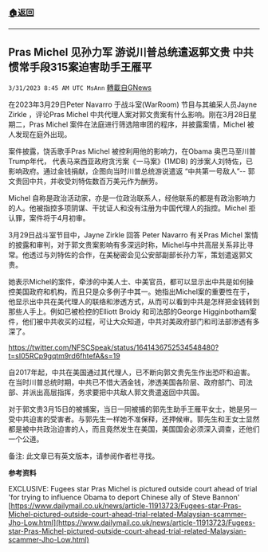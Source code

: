 ###  [:house:返回](README.md)
---


## Pras Michel 见孙力军  游说川普总统遣返郭文贵 中共惯常手段315案迫害助手王雁平
`3/31/2023 8:45 AM UTC MsAnn` [轉載自GNews](https://gnews.org/articles/1062203)

在2023年3月29日Peter Navarro 于战斗室(WarRoom) 节目与其编采人员Jayne Zirkle ，评论Pras Michel 中共代理人案对郭文贵案有什么影响。刚在3月28日星期二，Pras Michel 案件在法庭进行筛选陪审团的程序，并披露案情，Michel 被人发现在庭外出现。

案件披露，饶舌歌手Pras Michel 被控利用他的影响力，在Obama 奥巴马至川普Trump年代， 代表马来西亚政府贪污案《一马案》(1MDB) 的涉案人刘特佐，已影响政府。通过金钱捐献，企图向当时川普总统游说遣返 “中共第一号敌人”-- 郭文贵回中共，并收受刘特佐数百万美元作为酬劳。

Michel 自称是政治活动家，亦是一位政治联系人，经他联系的都是有政治影响力的人。他被指控多项阴谋、干扰证人和没有注册为中国代理人的指控。Michel 拒认罪，案件将于4月初审。

 3月29日战斗室节目中，Jayne Zirkle 回答 Peter Navarro 有关Pras Michel 案情的披露和审判，对于郭文贵案影响有多深远时称，Michel与中共高层关系非比寻常。他透过与刘特佐的合作，在美秘密会见公安部副部长孙力军，策划遣返郭文贵。

她表示Michel的案件，牵涉的中美人士、中美官员，都可以显示出中共是如何操控美国政府和机构，而且只是众多例子中其一。她指出Michel案的重要性在于，他显示出中共在美代理人的联络和渗透方式，从而可以看到中共是怎样把金钱转到那些人手上。例如已被检控的Elliott Broidy 和司法部的George Higginbotham案件，他们被中共收买的过程，可让大众知道，中共对美政府部门和司法部渗透有多深了。

https://twitter.com/NFSCSpeak/status/1641436752534548480?t=sI05RCp9gqtm9rd6fhtefA&s=19

自2017年起，中共在美国通过其代理人，已不断向郭文贵先生作出恐吓和迫害。在当时川普总统时期，中共已不惜大洒金钱，渗透美国各阶层、政府部门、司法部、并派出高层指挥，务求要把中共敌人郭文贵遣返回中共国。

对于郭文贵3月15日的被捕案，当日一同被捕的郭先生助手王雁平女士，她是另一受中共迫害的受害者。与郭先生一样她不准保释，还押候审。郭先生和王女士显然都是被中共政治迫害的人，而且竟然发生在美国，美国国会必须深入调查，还他们一个公道。

备注: 此文章已有英文版本，请参阅作者栏寻找。

**参考资料**

EXCLUSIVE: Fugees star Pras Michel is pictured outside court ahead of trial 'for trying to influence Obama to deport Chinese ally of Steve Bannon'
[https://www.dailymail.co.uk/news/article-11913723/Fugees-star-Pras-Michel-pictured-outside-court-ahead-trial-related-Malaysian-scammer-Jho-Low.html](https://www.dailymail.co.uk/news/article-11913723/Fugees-star-Pras-Michel-pictured-outside-court-ahead-trial-related-Malaysian-scammer-Jho-Low.html)
